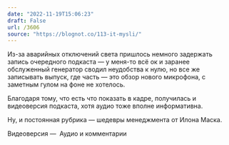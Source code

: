 ```yaml
---
date: "2022-11-19T15:06:23"
draft: False
url: /3606
source: "https://blognot.co/113-it-mysli/"
---
```


Из-за аварийных отключений света пришлось немного задержать запись очередного подкаста — у меня-то всё ок и заранее обслуженный генератор сводил неудобства к нулю, но все же записывать выпуск, где часть — это обзор нового микрофона, с заметным гулом на фоне не хотелось. 

Благодаря тому, что есть что показать в кадре, получилась и видеоверсия подкаста, хотя аудио тоже вполне информативна.

Ну, и постоянная рубрика — шедевры менеджмента от Илона Маска.

Видеоверсия — 
Аудио и комментарии
